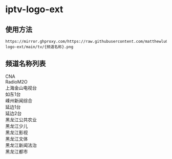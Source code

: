 # iptv-logo-ext
## 使用方法
```
https://mirror.ghproxy.com/https://raw.githubusercontent.com/matthewlu070111/iptv-logo-ext/main/tv/{频道名称}.png
```
## 频道名称列表
CNA</br>
RadioM2O</br>
上海金山电视台</br>
如东1台</br>
嵊州新闻综合</br>
延边1台</br>
延边2台</br>
黑龙江公共农业</br>
黑龙江少儿</br>
黑龙江影视</br>
黑龙江文体</br>
黑龙江新闻法治</br>
黑龙江都市
